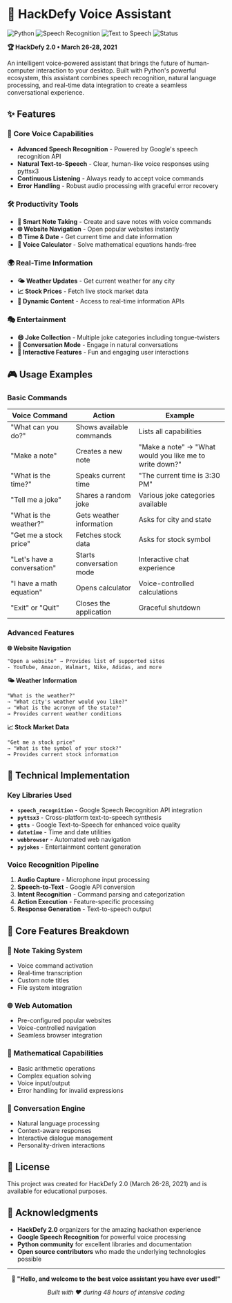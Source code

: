 # 🤖 HackDefy Voice Assistant

![Python](https://img.shields.io/badge/Python-3776AB?style=for-the-badge&logo=python&logoColor=white)
![Speech Recognition](https://img.shields.io/badge/Speech_Recognition-FF6B6B?style=for-the-badge)
![Text to Speech](https://img.shields.io/badge/Text_to_Speech-4ECDC4?style=for-the-badge)
![Status](https://img.shields.io/badge/Status-Complete-brightgreen?style=for-the-badge)

**🏆 HackDefy 2.0 • March 26-28, 2021**

An intelligent voice-powered assistant that brings the future of human-computer interaction to your desktop. Built with Python's powerful ecosystem, this assistant combines speech recognition, natural language processing, and real-time data integration to create a seamless conversational experience.

## ✨ Features

### 🎤 Core Voice Capabilities
- **Advanced Speech Recognition** - Powered by Google's speech recognition API
- **Natural Text-to-Speech** - Clear, human-like voice responses using pyttsx3
- **Continuous Listening** - Always ready to accept voice commands
- **Error Handling** - Robust audio processing with graceful error recovery

### 🛠️ Productivity Tools
- **📝 Smart Note Taking** - Create and save notes with voice commands
- **🌐 Website Navigation** - Open popular websites instantly
- **⏰ Time & Date** - Get current time and date information
- **🧮 Voice Calculator** - Solve mathematical equations hands-free

### 🌍 Real-Time Information
- **🌤️ Weather Updates** - Get current weather for any city
- **📈 Stock Prices** - Fetch live stock market data
- **📰 Dynamic Content** - Access to real-time information APIs

### 🎭 Entertainment
- **😄 Joke Collection** - Multiple joke categories including tongue-twisters
- **💬 Conversation Mode** - Engage in natural conversations
- **🎲 Interactive Features** - Fun and engaging user interactions

## 🎮 Usage Examples

### Basic Commands

| Voice Command | Action | Example |
|---------------|--------|---------|
| "What can you do?" | Shows available commands | Lists all capabilities |
| "Make a note" | Creates a new note | "Make a note" → "What would you like me to write down?" |
| "What is the time?" | Speaks current time | "The current time is 3:30 PM" |
| "Tell me a joke" | Shares a random joke | Various joke categories available |
| "What is the weather?" | Gets weather information | Asks for city and state |
| "Get me a stock price" | Fetches stock data | Asks for stock symbol |
| "Let's have a conversation" | Starts conversation mode | Interactive chat experience |
| "I have a math equation" | Opens calculator | Voice-controlled calculations |
| "Exit" or "Quit" | Closes the application | Graceful shutdown |

### Advanced Features

**🌐 Website Navigation**
```
"Open a website" → Provides list of supported sites
- YouTube, Amazon, Walmart, Nike, Adidas, and more
```

**🌤️ Weather Information**
```
"What is the weather?" 
→ "What city's weather would you like?"
→ "What is the acronym of the state?"
→ Provides current weather conditions
```

**📈 Stock Market Data**
```
"Get me a stock price"
→ "What is the symbol of your stock?"
→ Provides current stock information
```

## 🔧 Technical Implementation

### Key Libraries Used

- **`speech_recognition`** - Google Speech Recognition API integration
- **`pyttsx3`** - Cross-platform text-to-speech synthesis
- **`gtts`** - Google Text-to-Speech for enhanced voice quality
- **`datetime`** - Time and date utilities
- **`webbrowser`** - Automated web navigation
- **`pyjokes`** - Entertainment content generation

### Voice Recognition Pipeline

1. **Audio Capture** - Microphone input processing
2. **Speech-to-Text** - Google API conversion
3. **Intent Recognition** - Command parsing and categorization
4. **Action Execution** - Feature-specific processing
5. **Response Generation** - Text-to-speech output

## 🎯 Core Features Breakdown

### 📝 Note Taking System
- Voice command activation
- Real-time transcription
- Custom note titles
- File system integration

### 🌐 Web Automation
- Pre-configured popular websites
- Voice-controlled navigation
- Seamless browser integration

### 🧮 Mathematical Capabilities
- Basic arithmetic operations
- Complex equation solving
- Voice input/output
- Error handling for invalid expressions

### 💬 Conversation Engine
- Natural language processing
- Context-aware responses
- Interactive dialogue management
- Personality-driven interactions

## 📄 License

This project was created for HackDefy 2.0 (March 26-28, 2021) and is available for educational purposes.

## 🌟 Acknowledgments

- **HackDefy 2.0** organizers for the amazing hackathon experience
- **Google Speech Recognition** for powerful voice processing
- **Python community** for excellent libraries and documentation
- **Open source contributors** who made the underlying technologies possible

---

<div align="center">

**🎤 "Hello, and welcome to the best voice assistant you have ever used!"**

*Built with ❤️ during 48 hours of intensive coding*

</div>
